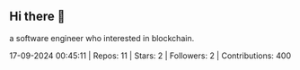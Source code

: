 ## Hi there 👋
a software engineer who interested in blockchain.
<!--START_SECTION:github_stats-->
17-09-2024 00:45:11 | Repos: 11 | Stars: 2 | Followers: 2 | Contributions: 400
<!--END_SECTION:github_stats-->
